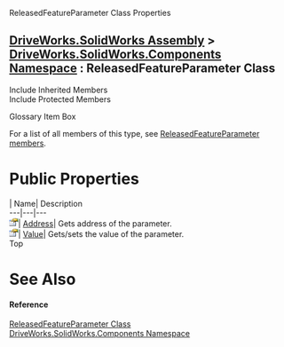 ReleasedFeatureParameter Class Properties   
  
[DriveWorks.SolidWorks Assembly](topic13342.md) > [DriveWorks.SolidWorks.Components Namespace](topic13925.md) : ReleasedFeatureParameter Class  
---  
  
Include Inherited Members    
Include Protected Members    


Glossary Item Box

For a list of all members of this type, see [ReleasedFeatureParameter members](topic14904.md).

# Public Properties

| Name| Description  
---|---|---  
![Public Property](dotnetimages/publicProperty.gif)| [Address](topic14909.md)| Gets address of the parameter.   
![Public Property](dotnetimages/publicProperty.gif)| [Value](topic14910.md)| Gets/sets the value of the parameter.   
Top

# See Also

#### Reference

[ReleasedFeatureParameter Class](topic14903.md)   
[DriveWorks.SolidWorks.Components Namespace](topic13925.md)



